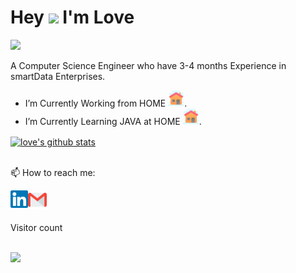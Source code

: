 # Hey <img src="https://github.com/piyushP7pravin/piyushP7pravin/blob/master/Hi.gif" width="29px">  I'm Love
![](https://komarev.com/ghpvc/?username=lovetyagi-17&color=blueviolet&style=flat-square&label=PROFILE+VIEWS)

A Computer Science Engineer who have 3-4 months Experience in smartData Enterprises.

-  I’m Currently Working from HOME <img src="https://github.com/lovetyagi-17/lovetyagi-17/blob/master/Home.svg" width="26px">.
-  I’m Currently Learning JAVA at HOME <img src="https://github.com/lovetyagi-17/lovetyagi-17/blob/master/Home.svg" width="26px">.

<a href="https://github.com/lovetyagi-17/github-readme-stats">
  <img align="center" src="https://github-readme-stats.vercel.app/api?username=lovetyagi-17&show_icons=true&theme=radical&line_height=27" alt="love's github stats" />
</a>
<br>
<br>
 
📫 How to reach me: 
 
 <a href="https://www.linkedin.com/in/love-tyagi-b4a487150/">
   <img align="left" alt="Love Tyagi | Linkedin" width="28px" src="https://github.com/lovetyagi-17/lovetyagi-17/blob/master/Linkedin.svg" />
  </a>

 <a href="mailto:ltyagi58@gmail.com">
 <img align="left" alt="Love Tyagi | Gmail" width="30px" src="https://github.com/lovetyagi-17/lovetyagi-17/blob/master/Gmail.svg" />
  </a>
<br>
<br>
<br>
Visitor count
<p align="left" style=bold> 
  <br>
  <img src="https://profile-counter.glitch.me/lovetyagi-17/count.svg" />
</p>
 
